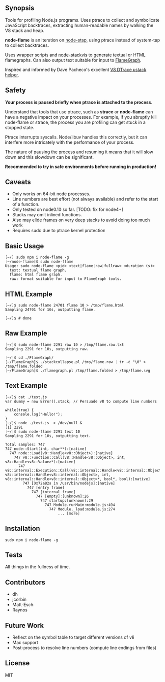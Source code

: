 ## Synopsis

Tools for profiling Node.js programs. Uses ptrace to collect and symbolicate
JavaScript backtraces, extracting human-readable names by walking the V8 stack
and heap.

**node-flame** is an iteration on [node-stap](https://github.com/uber/node-stap),
using ptrace instead of system-tap to collect backtraces.

Uses wrapper scripts and
[node-stackvis](https://github.com/joyent/node-stackvis)
to generate textual or HTML flamegraphs. Can also output text suitable for input
to [FlameGraph](https://github.com/brendangregg/FlameGraph).

Inspired and informed by Dave Pacheco's excellent
[V8 DTrace ustack helper](https://www.joyent.com/blog/understanding-dtrace-ustack-helpers).

## Safety

**Your process is paused briefly when ptrace is attached to the process.**

Understand that tools that use ptrace, such as **strace** or **node-flame** can
have a negative impact on your processes. For example, if you abruptly kill
node-flame or strace, the process you are profiling can get stuck in a stopped
state.

Ptrace interrupts syscalls. Node/libuv handles this correctly, but it can
interfere more intricately with the performance of your process.

The nature of pausing the process and resuming it means that it will slow down
and this slowdown can be significant.

**Recommended to try in safe environments before running in production!**

## Caveats

* Only works on 64-bit node processes.
* Line numbers are best effort (not always available) and refer to the start of
a function.
* Only tested on node0.10 so far. [TODO: fix for node4+]
* Stacks may omit inlined functions.
* Also may elide frames on very deep stacks to avoid doing too much work
* Requires sudo due to ptrace kernel protection

## Basic Usage

```
[~/] sudo npm i node-flame -g
[~/node-flame]$ sudo node-flame 
Usage: sudo node-flame <pid> <text|flame|raw|fullraw> <duration (s)>
  text: textual flame graph.
  flame: html flame graph.
  raw: format suitable for input to FlameGraph tools.
```

## HTML Example

```
[~/]$ sudo node-flame 24701 flame 10 > /tmp/flame.html
Sampling 24701 for 10s, outputting flame.

[~/]$ # done
```

## Raw Example

```
[~/]$ sudo node-flame 2291 raw 10 > /tmp/flame.raw.txt
Sampling 2291 for 10s, outputting raw.

[~/]$ cd ./FlameGraph/
[~/FlameGraph]$ ./stackcollapse.pl /tmp/flame.raw | tr -d "\0" > /tmp/flame.folded
[~/FlameGraph]$ ./flamegraph.pl /tmp/flame.folded > /tmp/flame.svg

```

## Text Example

```
[~/]$ cat ./test.js
var dummy = new Error().stack; // Persuade v8 to compute line numbers

while(true) {
    console.log("Hello!");
}
[~/]$ node ./test.js  > /dev/null & 
[1] 2291
[~/]$ sudo node-flame 2291 text 10
Sampling 2291 for 10s, outputting text.

Total samples: 747
747 node::Start(int, char**):[native]
  747 node::Load(v8::Handle<v8::Object>):[native]
    747 v8::Function::Call(v8::Handle<v8::Object>, int, v8::Handle<v8::Value>*):[native]
      747 v8::internal::Execution::Call(v8::internal::Handle<v8::internal::Object>, v8::internal::Handle<v8::internal::Object>, int, v8::internal::Handle<v8::internal::Object>*, bool*, bool):[native]
        747 [0x72a82a in /usr/bin/nodejs]:[native]
          747 [entry frame]
            747 [internal frame]
              747 [empty]:[unknown]:26
                747 startup:[unknown]:29
                  747 Module.runMain:module.js:494
                    747 Module._load:module.js:274
                        ... [more]
```

## Installation

```
sudo npm i node-flame -g
```

## Tests

All things in the fullness of time.

## Contributors

* dh
* jcorbin
* Matt-Esch
* Raynos

## Future Work

* Reflect on the symbol table to target different versions of v8
* Mac support
* Post-process to resolve line numbers (compute line endings from files)

## License

MIT
